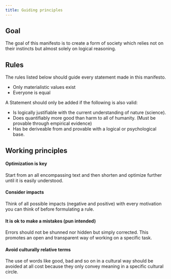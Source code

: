 ```yaml
---
title: Guiding principles
---
```

## Goal
The goal of this manifesto is to create a form of society which relies not
on their instincts but almost solely on logical reasoning.

## Rules
The rules listed below should guide every statement made in this manifesto.
* Only materialistic values exist
* Everyone is equal

A Statement should only be added if the following is also valid:
* Is logically justifiable with the current understanding of nature (science).
* Does quantifiably more good than harm to all of humanity. (Must be provable
through empirical evidence)
* Has be deriveable from and provable with a logical or psychological base.

## Working principles
#### Optimization is key
Start from an all encompassing text and then shorten and optimize further until
it is easily understood.

#### Consider impacts
Think of all possible impacts (negative and positive) with every motivation
you can think of before formulating a rule.

#### It is ok to make a mistakes (pun intended)
Errors should not be shunned nor hidden but simply corrected. This promotes
an open and transparent way of working on a specific task.

#### Avoid culturally relative terms
The use of words like good, bad and so on in a cultural way should be avoided
at all cost because they only convey meaning in a specific cultural circle.
